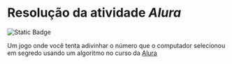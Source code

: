 # Resolução da atividade *Alura*

 ![Static Badge](https://img.shields.io/badge/Tipo-Atividade-blue?style=flat)

 
 Um jogo onde você tenta adivinhar o número que o computador selecionou em segredo usando um algoritmo no curso da [Alura](https://www.alura.com.br/)